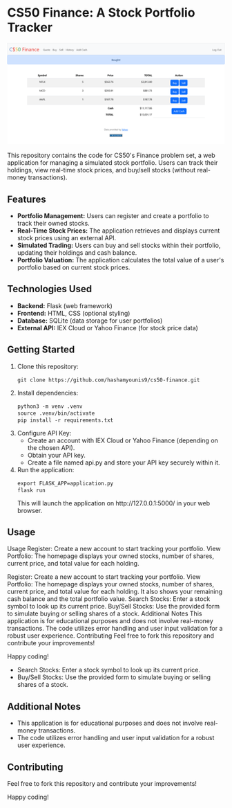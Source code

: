 # CS50 Finance: A Stock Portfolio Tracker
![My Finance 2024](screenshot/my_finance_2024.png)



<p>This repository contains the code for CS50's Finance problem set, a web application for managing a simulated stock portfolio. Users can track their holdings, view real-time stock prices, and buy/sell stocks (without real-money transactions).</p>

<h2>Features</h2>

<ul>
<li><strong>Portfolio Management:</strong> Users can register and create a portfolio to track their owned stocks.</li>
<li><strong>Real-Time Stock Prices:</strong> The application retrieves and displays current stock prices using an external API.</li>
<li><strong>Simulated Trading:</strong> Users can buy and sell stocks within their portfolio, updating their holdings and cash balance.</li>
<li><strong>Portfolio Valuation:</strong> The application calculates the total value of a user's portfolio based on current stock prices.</li>
</ul>

<h2>Technologies Used</h2>

<ul>
<li><strong>Backend:</strong> Flask (web framework)</li>
<li><strong>Frontend:</strong> HTML, CSS (optional styling)</li>
<li><strong>Database:</strong> SQLite (data storage for user portfolios)</li>
<li><strong>External API:</strong> IEX Cloud or Yahoo Finance (for stock price data)</li>
</ul>

<h2>Getting Started</h2>

<ol>
<li>Clone this repository:</li>
<pre><code>git clone https://github.com/hashamyounis9/cs50-finance.git</code></pre>
<li>Install dependencies:</li>
<pre><code>python3 -m venv .venv<br>source .venv/bin/activate<br>pip install -r requirements.txt</code></pre>
<li>Configure API Key:
<ul>
<li>Create an account with IEX Cloud or Yahoo Finance (depending on the chosen API).</li>
<li>Obtain your API key.</li>
<li>Create a file named api.py and store your API key securely within it.</li>
</ul>
</li>
<li>Run the application:</li>
<pre><code>export FLASK_APP=application.py<br>flask run</code></pre>
This will launch the application on http://127.0.0.1:5000/ in your web browser.
</ol>

<h2>Usage</h2>

Usage
Register: Create a new account to start tracking your portfolio.
View Portfolio: The homepage displays your owned stocks, number of shares, current price, and total value for each holding.
<p>
Register: Create a new account to start tracking your portfolio.
View Portfolio: The homepage displays your owned stocks, number of shares, current price, and total value for each holding.
It also shows your remaining cash balance and the total portfolio value.
Search Stocks: Enter a stock symbol to look up its current price.
Buy/Sell Stocks: Use the provided form to simulate buying or selling shares of a stock.
Additional Notes
This application is for educational purposes and does not involve real-money transactions.
The code utilizes error handling and user input validation for a robust user experience.
Contributing
Feel free to fork this repository and contribute your improvements!

Happy coding!
* Search Stocks: Enter a stock symbol to look up its current price.
* Buy/Sell Stocks: Use the provided form to simulate buying or selling shares of a stock.
</p>

<h2>Additional Notes</h2>

<ul>
<li>This application is for educational purposes and does not involve real-money transactions.</li>
<li>The code utilizes error handling and user input validation for a robust user experience.</li>
</ul>

<h2>Contributing</h2>
<p>Feel free to fork this repository and contribute your improvements!</p>

<p>Happy coding!</p>
</body>
</html>

